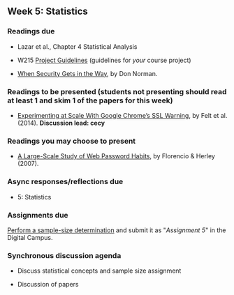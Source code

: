 ## Week 5: Statistics

### Readings due

  - Lazar et al., Chapter 4 Statistical Analysis

  - W215 [Project Guidelines](/project/)  (guidelines for *your* course project)

  - [When Security Gets in the Way](https://jnd.org/when_security_gets_in_the_way/), by Don Norman.
  
### Readings to be presented (students not presenting should read at least 1 and skim 1 of the papers for this week) 

  - [Experimenting at Scale With Google Chrome’s SSL Warning](https://static.googleusercontent.com/media/research.google.com/en//pubs/archive/41927.pdf), by Felt et al. (2014).  **Discussion lead: cecy**

### Readings you may choose to present

  - [A Large-Scale Study of Web Password Habits](https://cormac.herley.org/docs/www2007.pdf), by Florencio & Herley (2007).

### Async responses/reflections due

  - 5: Statistics


### Assignments due

[Perform a sample-size determination](/assignments/sample-size.md) and submit it as "*Assignment 5*" in the Digital Campus.


### Synchronous discussion agenda

  - Discuss statistical concepts and sample size assignment

  - Discussion of papers
